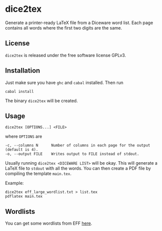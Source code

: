 # dice2tex

Generate a printer-ready LaTeX file from a Diceware word list. Each page contains all words where the first two digits are the same.

## License

`dice2tex` is released under the free software license GPLv3.

## Installation

Just make sure you have `ghc` and `cabal` installed. Then run

    cabal install

The binary `dice2tex` will be created.

## Usage

    dice2tex [OPTIONS...] <FILE>

where `OPTIONS` are

    -c, --columns N      Number of columns in each page for the output (default is 4).
    -o, --output FILE    Writes output to FILE instead of stdout.

Usually running `dice2tex <DICEWARE LIST>` will be okay. This will generate a LaTeX file to `stdout` with all the words. You can then create a PDF file by compiling the template `main.tex`.

Example:

    dice2tex eff_large_wordlist.txt > list.tex
    pdflatex main.tex

## Wordlists

You can get some wordlists from EFF [here](https://www.eff.org/deeplinks/2016/07/new-wordlists-random-passphrases).
